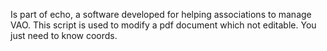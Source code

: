 Is part of echo, a software developed for helping associations to manage VAO.
This script is used to modify a pdf document which not editable. You just need to know coords.
